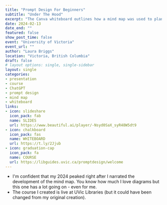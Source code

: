 ```yaml
---
title: "Prompt Design For Beginners"
subtitle: "Under The Hood"
excerpt: "The Canva whiteboard outlines how a mind map was used to plan an asynchronous, modular prompt design workshop for ChatGPT-3.5. It includes a detailed example demonstrating the use of delimiters in your prompts."
date: 2024-02-13
date_end: ""
featured: false
show_post_time: false
event: "University of Victoria"
event_url: ""
author: "Laura Briggs"
location: "Victoria, British Columbia"
draft: false
# layout options: single, single-sidebar
layout: single
categories:
- presentation
- course
- ChatGPT
- prompt design
- mind map
- whiteboard
links:
- icon: slideshare
  icon_pack: fab
  name: SLIDES
  url: https://www.beautiful.ai/player/-Nsyd0SaX_syR48W5dt9
- icon: chalkboard
  icon_pack: fas
  name: WHITEBOARD
  url: https://t.ly/2Jjub
- icon: graduation-cap
  icon_pack: fa
  name: COURSE
  url: https://libguides.uvic.ca/promptdesign/welcome
---
```


* I'm confident that my 2024 peaked right after I narrated the development of the mind map. You know how much I love diagrams but this one has a lot going on - even for me.
* The course I created is live at UVic Libraries (but it could have been changed from my original creation).